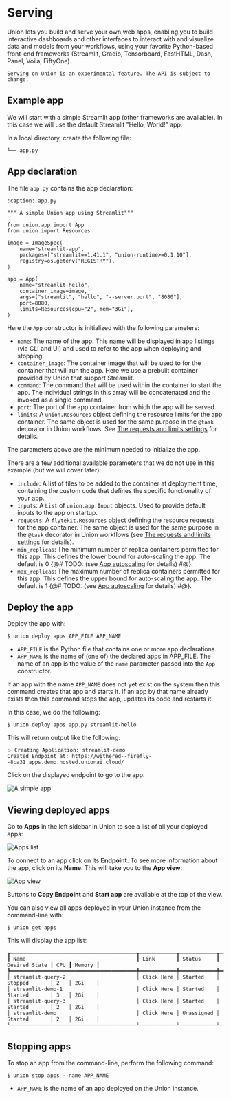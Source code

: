 # Serving

Union lets you build and serve your own web apps, enabling you to build interactive dashboards and other interfaces to interact with and visualize data and models from your workflows,
using your favorite Python-based front-end frameworks (Streamlit, Gradio, Tensorboard, FastHTML, Dash, Panel, Voila, FiftyOne).

```{warning}
Serving on Union is an experimental feature. The API is subject to change.
```

## Example app

We will start with a simple Streamlit app (other frameworks are available).
In this case we will use the default Streamlit "Hello, World!" app.

In a local directory, create the following file:

```{code-block} shell
└── app.py
```

## App declaration

The file `app.py` contains the app declaration:

```{code-block} python
:caption: app.py

""" A simple Union app using Streamlit"""

from union.app import App
from union import Resources

image = ImageSpec(
    name="streamlit-app",
    packages=["streamlit==1.41.1", "union-runtime>=0.1.10"],
    registry=os.getenv("REGISTRY"),
)

app = App(
    name="streamlit-hello",
    container_image=image,
    args=["streamlit", "hello", "--server.port", "8080"],
    port=8080,
    limits=Resources(cpu="2", mem="3Gi"),
)
```

Here the `App` constructor is initialized with the following parameters:

* `name`: The name of the app. This name will be displayed in app listings (via CLI and UI) and used to refer to the app when deploying and stopping.
* `container_image`: The container image that will be used to for the container that will run the app. Here we use a prebuilt container provided by Union that support Streamlit.
* `command`: The command that will be used within the container to start the app. The individual strings in this array will be concatenated and the invoked as a single command.
* `port`: The port of the app container from which the app will be served.
* `limits`: A `union.Resources` object defining the resource limits for the app container.
  The same object is used for the same purpose in the `@task` decorator in Union workflows.
  See [The requests and limits settings](../tasks/task-hardware-environment/customizing-task-resources.md#the-requests-and-limits-settings) for details.

The parameters above are the minimum needed to initialize the app.

There are a few additional available parameters that we do not use in this example (but we will cover later):

* `include`: A list of files to be added to the container at deployment time, containing the custom code that defines the specific functionality of your app.
* `inputs`: A `List` of `union.app.Input` objects. Used to provide default inputs to the app on startup.
* `requests`: A `flytekit.Resources` object defining the resource requests for the app container. The same object is used for the same purpose in the `@task` decorator in Union workflows (see [The requests and limits settings](../tasks/task-hardware-environment/customizing-task-resources.md#the-requests-and-limits-settings) for details).
* `min_replicas`: The minimum number of replica containers permitted for this app.
  This defines the lower bound for auto-scaling the app. The default is 0 {@# TODO: (see [App autoscaling]() for details) #@}.
* `max_replicas`: The maximum number of replica containers permitted for this app.
  This defines the upper bound for auto-scaling the app. The default is 1 {@# TODO: (see [App autoscaling]() for details) #@}.

## Deploy the app

Deploy the app with:

```{code-block} shell
$ union deploy apps APP_FILE APP_NAME
```

* `APP_FILE` is the Python file that contains one or more app declarations.
* `APP_NAME` is the name of (one of) the declared apps in APP_FILE. The name of an app is the value of the `name` parameter passed into the `App` constructor.

If an app with the name `APP_NAME` does not yet exist on the system then this command creates that app and starts it.
If an app by that name already exists then this command stops the app, updates its code and restarts it.

In this case, we do the following:

```{code-block} shell
$ union deploy apps app.py streamlit-hello
```

This will return output like the following:

```{code-block} shell
✨ Creating Application: streamlit-demo
Created Endpoint at: https://withered--firefly--8ca31.apps.demo.hosted.unionai.cloud/
```

Click on the displayed endpoint to go to the app:

![A simple app](/_static/images/user-guide/core-concepts/serving/streamlit-hello.png)

## Viewing deployed apps

Go to **Apps** in the left sidebar in Union to see a list of all your deployed apps:

![Apps list](/_static/images/user-guide/core-concepts/serving/apps-list.png)

To connect to an app click on its **Endpoint**.
To see more information about the app, click on its **Name**.
This will take you to the **App view**:

![App view](/_static/images/user-guide/core-concepts/serving/app-view.png)

Buttons to **Copy Endpoint** and **Start app** are available at the top of the view.

You can also view all apps deployed in your Union instance from the command-line with:

```{code-block} shell
$ union get apps
```

This will display the app list:

```{code-block} shell
┏━━━━━━━━━━━━━━━━━━━━━━━━━━━━━━━━━━━━━━━━━┳━━━━━━━━━━━━┳━━━━━━━━━━━━┳━━━━━━━━━━━━━━━┳━━━━━┳━━━━━━━━┓
┃ Name                                    ┃ Link       ┃ Status     ┃ Desired State ┃ CPU ┃ Memory ┃
┡━━━━━━━━━━━━━━━━━━━━━━━━━━━━━━━━━━━━━━━━━╇━━━━━━━━━━━━╇━━━━━━━━━━━━╇━━━━━━━━━━━━━━━╇━━━━━╇━━━━━━━━┩
│ streamlit-query-2                       │ Click Here │ Started    │ Stopped       │ 2   │ 2Gi    │
│ streamlit-demo-1                        │ Click Here │ Started    │ Started       │ 3   │ 2Gi    │
│ streamlit-query-3                       │ Click Here │ Started    │ Started       │ 2   │ 2Gi    │
│ streamlit-demo                          │ Click Here │ Unassigned │ Started       │ 2   │ 2Gi    │
└─────────────────────────────────────────┴────────────┴────────────┴───────────────┴─────┴────────┘
```

## Stopping apps

To stop an app from the command-line, perform the following command:

```{code-block} shell
$ union stop apps --name APP_NAME
```

* `APP_NAME` is the name of an app deployed on the Union instance.
